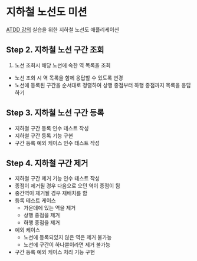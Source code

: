 
# 지하철 노선도 미션
[ATDD 강의](https://edu.nextstep.camp/c/R89PYi5H) 실습을 위한 지하철 노선도 애플리케이션

## Step 2. 지하철 노선 구간 조회
1. 노선 조회시 해당 노선에 속한 역 목록을 조회
* 노선 조회 시 역 목록을 함께 응답할 수 있도록 변경
* 노선에 등록된 구간을 순서대로 정렬하여 상행 종점부터 하행 종점까지 목록을 응답하기

## Step 3. 지하철 노선 구간 등록
* 지하철 구간 등록 인수 테스트 작성
* 지하철 구간 등록 기능 구현
* 구간 등록 예외 케이스 인수 테스트 작성


## Step 4. 지하철 구간 제거
* 지하철 구간 제거 기능 인수 테스트 작성
* 종점이 제거될 경우 다음으로 오던 역이 종점이 됨
* 중간역이 제거될 경우 재배치를 함
* 등록 테스트 케이스
    * 가운데에 있는 역을 제거
    * 상행 종점을 제거
    * 하행 종점을 제거
* 예외 케이스
    * 노선에 등록되있지 않은 역은 제거 불가능
    * 노선에 구간이 하나뿐이라면 제거 불가능
* 구간 등록 예외 케이스 처리 기능 구현


